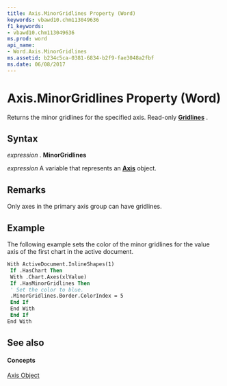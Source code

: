 ```yaml
---
title: Axis.MinorGridlines Property (Word)
keywords: vbawd10.chm113049636
f1_keywords:
- vbawd10.chm113049636
ms.prod: word
api_name:
- Word.Axis.MinorGridlines
ms.assetid: b234c5ca-0381-6834-b2f9-fae3048a2fbf
ms.date: 06/08/2017
---
```



# Axis.MinorGridlines Property (Word)

Returns the minor gridlines for the specified axis. Read-only  **[Gridlines](Word.GridLines.md)** .


## Syntax

 _expression_ . **MinorGridlines**

 _expression_ A variable that represents an **[Axis](Word.Axis.md)** object.


## Remarks

Only axes in the primary axis group can have gridlines.


## Example

The following example sets the color of the minor gridlines for the value axis of the first chart in the active document.


```vb
With ActiveDocument.InlineShapes(1) 
 If .HasChart Then 
 With .Chart.Axes(xlValue) 
 If .HasMinorGridlines Then 
 ' Set the color to blue. 
 .MinorGridlines.Border.ColorIndex = 5 
 End If 
 End With 
 End If 
End With
```


## See also


#### Concepts


[Axis Object](Word.Axis.md)

